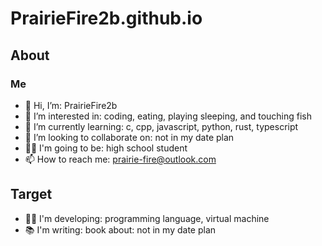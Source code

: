 # PrairieFire2b.github.io

## About

### Me
- 👋 Hi, I’m: PrairieFire2b
- 👀 I’m interested in: coding, eating, playing sleeping, and touching fish
- 🌱 I’m currently learning: c, cpp, javascript, python, rust, typescript
- 💞️ I’m looking to collaborate on: not in my date plan
- 👨‍🎓 I'm going to be: high school student
- 📫 How to reach me: prairie-fire@outlook.com

## Target
- 👨‍💻 I'm developing: programming language, virtual machine
- 📚 I'm writing: book about: not in my date plan
